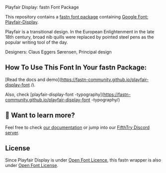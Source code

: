 Playfair Display: fastn Font Package

This repository contains a [fastn font package](https://fpm.dev/featured/fonts/) containing [Google Font: 
Playfair-Display](https://fonts.google.com/specimen/Playfair+Display/about).

Playfair is a transitional design. In the 
European Enlightenment in the late 18th 
century, broad nib quills were replaced 
by pointed steel pens as the popular 
writing tool of the day.

Designers: Claus Eggers Sørensen, Principal design

## How To Use This Font In Your fastn Package:

[Read the docs and demo](https://fastn-community.github.io/playfair-display-font
/).

Also, check [playfair-display-font
-typography](https://fastn-community.github.io/playfair-display-font
-typography/)

## 👀 Want to learn more?

Feel free to check [our documentation](https://fpm.dev/) or jump into our [FifthTry Discord 
server](https://discord.gg/bucrdvptYd).

## License

Since Playfair Display is under [Open Font Licence](https://fonts.google.com/specimen/Playfair+Display/about), this fastn wrapper is also
under [Open Font License](LICENSE).
